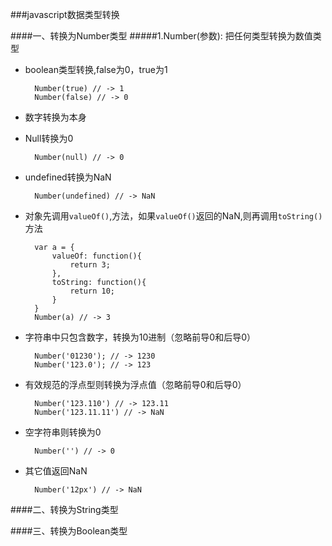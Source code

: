 ###javascript数据类型转换

####一、转换为Number类型
#####1.Number(参数): 把任何类型转换为数值类型
* boolean类型转换,false为0，true为1

    	Number(true) // -> 1
    	Number(false) // -> 0
	
* 数字转换为本身
* Null转换为0

		Number(null) // -> 0
	
* undefined转换为NaN

		Number(undefined) // -> NaN

* 对象先调用<code>valueOf()</code>,方法，如果<code>valueOf()</code>返回的NaN,则再调用<code>toString()</code>方法
		
		var a = {
			valueOf: function(){
				return 3;
			},
			toString: function(){
				return 10;
			}
		}
		Number(a) // -> 3

* 字符串中只包含数字，转换为10进制（忽略前导0和后导0）

		Number('01230'); // -> 1230
		Number('123.0'); // -> 123

* 有效规范的浮点型则转换为浮点值（忽略前导0和后导0）

		Number('123.110') // -> 123.11
		Number('123.11.11') // -> NaN 

* 空字符串则转换为0

		Number('') // -> 0
		
* 其它值返回NaN

		Number('12px') // -> NaN


####二、转换为String类型


####三、转换为Boolean类型